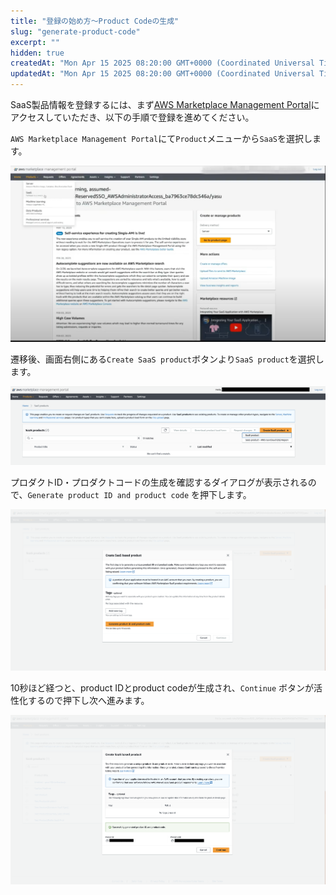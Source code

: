 ```yaml
---
title: "登録の始め方〜Product Codeの生成"
slug: "generate-product-code"
excerpt: ""
hidden: true
createdAt: "Mon Apr 15 2025 08:20:00 GMT+0000 (Coordinated Universal Time)"
updatedAt: "Mon Apr 15 2025 08:20:00 GMT+0000 (Coordinated Universal Time)"
---
```

SaaS製品情報を登録するには、まず<a href="https://aws.amazon.com/marketplace/management/homepage" target="_blank">AWS Marketplace Management Portal</a>にアクセスしていただき、以下の手順で登録を進めてください。

`AWS Marketplace Management Portal`にて`Product`メニューから`SaaS`を選択します。

![](/ja/img/part-4/aws-marketplace-integration/product-submission/generate-product-code/generate-product-code-1.png)

遷移後、画面右側にある`Create SaaS product`ボタンより`SaaS product`を選択します。

![](/ja/img/part-4/aws-marketplace-integration/product-submission/generate-product-code/generate-product-code-2.png)

プロダクトID・プロダクトコードの生成を確認するダイアログが表示されるので、`Generate product ID and product code` を押下します。

![](/ja/img/part-4/aws-marketplace-integration/product-submission/generate-product-code/generate-product-code-3.png)

10秒ほど経つと、product IDとproduct codeが生成され、`Continue` ボタンが活性化するので押下し次へ進みます。

![](/ja/img/part-4/aws-marketplace-integration/product-submission/generate-product-code/generate-product-code-4.png)
